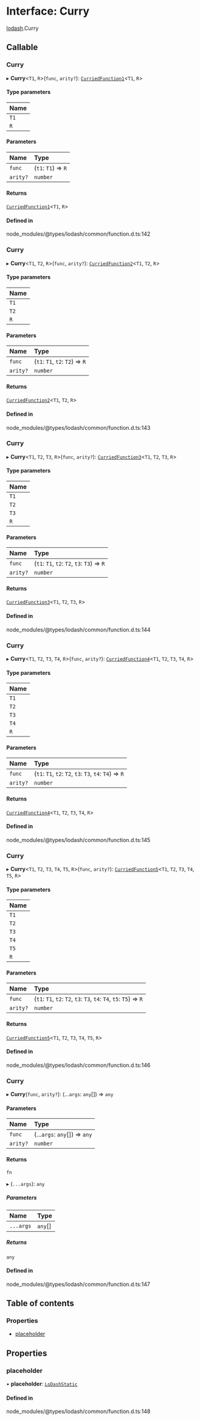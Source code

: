# Interface: Curry

[lodash](../modules/lodash.md).Curry

## Callable

### Curry

▸ **Curry**\<`T1`, `R`\>(`func`, `arity?`): [`CurriedFunction1`](lodash.CurriedFunction1.md)\<`T1`,
`R`\>

#### Type parameters

| Name |
| :--- |
| `T1` |
| `R`  |

#### Parameters

| Name     | Type                |
| :------- | :------------------ |
| `func`   | (`t1`: `T1`) => `R` |
| `arity?` | `number`            |

#### Returns

[`CurriedFunction1`](lodash.CurriedFunction1.md)\<`T1`, `R`\>

#### Defined in

node_modules/@types/lodash/common/function.d.ts:142

### Curry

▸ **Curry**\<`T1`, `T2`, `R`\>(`func`, `arity?`):
[`CurriedFunction2`](lodash.CurriedFunction2.md)\<`T1`, `T2`, `R`\>

#### Type parameters

| Name |
| :--- |
| `T1` |
| `T2` |
| `R`  |

#### Parameters

| Name     | Type                            |
| :------- | :------------------------------ |
| `func`   | (`t1`: `T1`, `t2`: `T2`) => `R` |
| `arity?` | `number`                        |

#### Returns

[`CurriedFunction2`](lodash.CurriedFunction2.md)\<`T1`, `T2`, `R`\>

#### Defined in

node_modules/@types/lodash/common/function.d.ts:143

### Curry

▸ **Curry**\<`T1`, `T2`, `T3`, `R`\>(`func`, `arity?`):
[`CurriedFunction3`](lodash.CurriedFunction3.md)\<`T1`, `T2`, `T3`, `R`\>

#### Type parameters

| Name |
| :--- |
| `T1` |
| `T2` |
| `T3` |
| `R`  |

#### Parameters

| Name     | Type                                        |
| :------- | :------------------------------------------ |
| `func`   | (`t1`: `T1`, `t2`: `T2`, `t3`: `T3`) => `R` |
| `arity?` | `number`                                    |

#### Returns

[`CurriedFunction3`](lodash.CurriedFunction3.md)\<`T1`, `T2`, `T3`, `R`\>

#### Defined in

node_modules/@types/lodash/common/function.d.ts:144

### Curry

▸ **Curry**\<`T1`, `T2`, `T3`, `T4`, `R`\>(`func`, `arity?`):
[`CurriedFunction4`](lodash.CurriedFunction4.md)\<`T1`, `T2`, `T3`, `T4`, `R`\>

#### Type parameters

| Name |
| :--- |
| `T1` |
| `T2` |
| `T3` |
| `T4` |
| `R`  |

#### Parameters

| Name     | Type                                                    |
| :------- | :------------------------------------------------------ |
| `func`   | (`t1`: `T1`, `t2`: `T2`, `t3`: `T3`, `t4`: `T4`) => `R` |
| `arity?` | `number`                                                |

#### Returns

[`CurriedFunction4`](lodash.CurriedFunction4.md)\<`T1`, `T2`, `T3`, `T4`, `R`\>

#### Defined in

node_modules/@types/lodash/common/function.d.ts:145

### Curry

▸ **Curry**\<`T1`, `T2`, `T3`, `T4`, `T5`, `R`\>(`func`, `arity?`):
[`CurriedFunction5`](lodash.CurriedFunction5.md)\<`T1`, `T2`, `T3`, `T4`, `T5`, `R`\>

#### Type parameters

| Name |
| :--- |
| `T1` |
| `T2` |
| `T3` |
| `T4` |
| `T5` |
| `R`  |

#### Parameters

| Name     | Type                                                                |
| :------- | :------------------------------------------------------------------ |
| `func`   | (`t1`: `T1`, `t2`: `T2`, `t3`: `T3`, `t4`: `T4`, `t5`: `T5`) => `R` |
| `arity?` | `number`                                                            |

#### Returns

[`CurriedFunction5`](lodash.CurriedFunction5.md)\<`T1`, `T2`, `T3`, `T4`, `T5`, `R`\>

#### Defined in

node_modules/@types/lodash/common/function.d.ts:146

### Curry

▸ **Curry**(`func`, `arity?`): (...`args`: `any`[]) => `any`

#### Parameters

| Name     | Type                          |
| :------- | :---------------------------- |
| `func`   | (...`args`: `any`[]) => `any` |
| `arity?` | `number`                      |

#### Returns

`fn`

▸ (`...args`): `any`

##### Parameters

| Name      | Type    |
| :-------- | :------ |
| `...args` | `any`[] |

##### Returns

`any`

#### Defined in

node_modules/@types/lodash/common/function.d.ts:147

## Table of contents

### Properties

- [placeholder](lodash.Curry.md#placeholder)

## Properties

### placeholder

• **placeholder**: [`LoDashStatic`](lodash.LoDashStatic.md)

#### Defined in

node_modules/@types/lodash/common/function.d.ts:148
